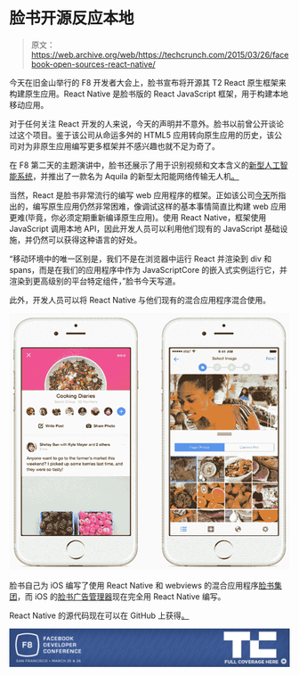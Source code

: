 # 脸书开源反应本地

> 原文：<https://web.archive.org/web/https://techcrunch.com/2015/03/26/facebook-open-sources-react-native/>

今天在旧金山举行的 F8 开发者大会上，脸书宣布将开源其 T2 React 原生框架来构建原生应用。React Native 是脸书版的 React JavaScript 框架，用于构建本地移动应用。

对于任何关注 React 开发的人来说，今天的声明并不意外。脸书以前曾公开谈论过这个项目。鉴于该公司从命运多舛的 HTML5 应用转向原生应用的历史，该公司对为非原生应用编写更多框架并不感兴趣也就不足为奇了。

在 F8 第二天的主题演讲中，脸书还展示了用于识别视频和文本含义的[新型人工智能系统](https://web.archive.org/web/20230404064337/https://techcrunch.com/2015/03/26/a-i-book)，并推出了一款名为 Aquila 的新型太阳能网络传输无人机[。](https://web.archive.org/web/20230404064337/https://techcrunch.com/2015/03/26/facebooks-aquila-drone-will-beam-down-internet-access-with-lasers/)

当然，React 是脸书非常流行的编写 web 应用程序的框架。正如该公司[今天](https://web.archive.org/web/20230404064337/https://code.facebook.com/posts/1014532261909640/react-native-bringing-modern-web-techniques-to-mobile/)所指出的，编写原生应用仍然非常困难，像调试这样的基本事情简直比构建 web 应用更难(毕竟，你必须定期重新编译原生应用)。使用 React Native，框架使用 JavaScript 调用本地 API，因此开发人员可以利用他们现有的 JavaScript 基础设施，并仍然可以获得这种语言的好处。

“移动环境中的唯一区别是，我们不是在浏览器中运行 React 并渲染到 div 和 spans，而是在我们的应用程序中作为 JavaScriptCore 的嵌入式实例运行它，并渲染到更高级别的平台特定组件，”脸书今天写道。

此外，开发人员可以将 React Native 与他们现有的混合应用程序混合使用。

![11057099_886670958021382_1730701085_n](img/2eb3dcfe73daf35318351874d30b446c.png)

脸书自己为 iOS 编写了使用 React Native 和 webviews 的混合应用程序[脸书集团](https://web.archive.org/web/20230404064337/https://itunes.apple.com/us/app/facebook-groups/id931735837)，而 iOS 的[脸书广告管理器](https://web.archive.org/web/20230404064337/https://itunes.apple.com/app/id964397083)现在完全用 React Native 编写。

React Native 的源代码现在可以在 GitHub 上获得[。](https://web.archive.org/web/20230404064337/https://github.com/facebook/react)

[![](img/2c387128de3e068b27c48704ebb47403.png)](https://web.archive.org/web/20230404064337/https://techcrunch.com/tag/F82015)